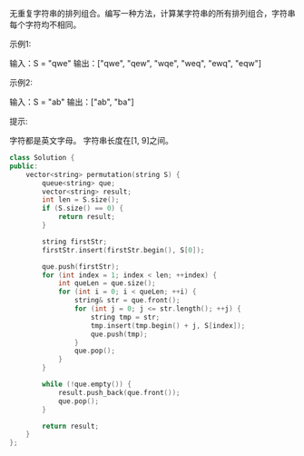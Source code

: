 无重复字符串的排列组合。编写一种方法，计算某字符串的所有排列组合，字符串每个字符均不相同。

 示例1:

 输入：S = "qwe"
 输出：["qwe", "qew", "wqe", "weq", "ewq", "eqw"]


 示例2:

 输入：S = "ab"
 输出：["ab", "ba"]


 提示:


字符都是英文字母。
字符串长度在[1, 9]之间。

~~~cpp
class Solution {
public:
    vector<string> permutation(string S) {
        queue<string> que;
        vector<string> result;
        int len = S.size();
        if (S.size() == 0) {
            return result;
        }

        string firstStr;
        firstStr.insert(firstStr.begin(), S[0]);

        que.push(firstStr);
        for (int index = 1; index < len; ++index) {
            int queLen = que.size();
            for (int i = 0; i < queLen; ++i) {
                string& str = que.front();
                for (int j = 0; j <= str.length(); ++j) {
                    string tmp = str;
                    tmp.insert(tmp.begin() + j, S[index]);
                    que.push(tmp);
                }
                que.pop();
            }
        }

        while (!que.empty()) {
            result.push_back(que.front());
            que.pop();
        }

        return result;
    }
};
~~~